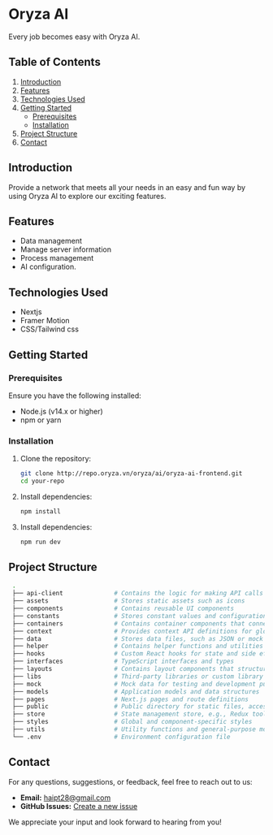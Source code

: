 # Oryza AI

Every job becomes easy with Oryza AI.

## Table of Contents
1. [Introduction](#introduction)
2. [Features](#features)
3. [Technologies Used](#technologies-used)
4. [Getting Started](#getting-started)
   - [Prerequisites](#prerequisites)
   - [Installation](#installation)
5. [Project Structure](#project-structure)
6. [Contact](#contact)

## Introduction

Provide a network that meets all your needs in an easy and fun way by using Oryza AI to explore our exciting features.

## Features

- Data management
- Manage server information
- Process management
- AI configuration.

## Technologies Used

- Nextjs
- Framer Motion
- CSS/Tailwind css

## Getting Started

### Prerequisites

Ensure you have the following installed:
- Node.js (v14.x or higher)
- npm or yarn

### Installation

1. Clone the repository:
   ```bash
   git clone http://repo.oryza.vn/oryza/ai/oryza-ai-frontend.git
   cd your-repo

2. Install dependencies:
   ```bash
   npm install

3. Install dependencies:
   ```bash
   npm run dev


## Project Structure
   ```bash 
    .
    ├── api-client              # Contains the logic for making API calls
    ├── assets                  # Stores static assets such as icons
    ├── components              # Contains reusable UI components
    ├── constants               # Stores constant values and configuration settings
    ├── containers              # Contains container components that connect state and props
    ├── context                 # Provides context API definitions for global state management
    ├── data                    # Stores data files, such as JSON or mock data
    ├── helper                  # Contains helper functions and utilities
    ├── hooks                   # Custom React hooks for state and side effects management
    ├── interfaces              # TypeScript interfaces and types
    ├── layouts                 # Contains layout components that structure the application
    ├── libs                    # Third-party libraries or custom library functions
    ├── mock                    # Mock data for testing and development purposes
    ├── models                  # Application models and data structures
    ├── pages                   # Next.js pages and route definitions
    ├── public                  # Public directory for static files, accessible at the root URL
    ├── store                   # State management store, e.g., Redux toolkit
    ├── styles                  # Global and component-specific styles
    ├── utils                   # Utility functions and general-purpose modules
    └── .env                    # Environment configuration file

 ```
## Contact
For any questions, suggestions, or feedback, feel free to reach out to us:

 - **Email:** [haipt28@gmail.com](mailto:haipt28@gmail.com)
 - **GitHub Issues:** [Create a new issue](https://repo.oryza.vn/oryza/ai/oryza-ai-frontend/-/issues/new)

We appreciate your input and look forward to hearing from you!
